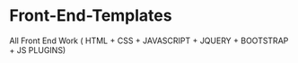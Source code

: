 # Front-End-Templates
All Front End Work ( HTML + CSS + JAVASCRIPT + JQUERY + BOOTSTRAP + JS PLUGINS)
